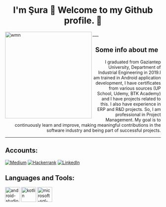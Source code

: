<h1 align="center">I'm Şura 👋  Welcome to my Github profile. 🎈</h1>
 <img align="left" height="280" alt="wmn" width="280" src="https://media.giphy.com/media/uB86ZyWQsnFSGYe2sA/giphy.gif" /> </a> 
 ___
 
<h2 align="center">Some info about me </h2>
<p align = "right"> I graduated from Gaziantep University, Department of Industrial Engineering in 2019.I am trained in Android application development, I have certificates from various sources (UP  School, Udemy, BTK Academy) and I have projects related to this. I also have experience in ERP and R&D projects. So, I am professional in Project Management. My goal is to continuously learn and improve, making meaningful contributions in the software industry and being part of successful projects. </p>

___


<h2 align = "left"> Accounts:</h2>

[![Medium](https://img.shields.io/badge/Medium-12100E?style=for-the-badge&logo=medium&logoColor=white)](https://medium.com/@suraozdemir095) [![Hackerrank](https://img.shields.io/badge/-Hackerrank-2EC866?style=for-the-badge&logo=HackerRank&logoColor=white)](https://www.hackerrank.com/suraozdemir095?hr_r=1) [![LinkedIn](https://img.shields.io/badge/LinkedIn-035a7d?style=for-the-badge&logo=linkedin&logoColor=white)](https://www.linkedin.com/in/şura-özdemir-242a011b6/)

<h2 align = "left">Languages and Tools:</h2>

<img width="48" height="48" src="https://img.icons8.com/color/48/android-studio--v2.png" alt="android-studio--v2"/> <img width="48" height="48" src="https://img.icons8.com/color/48/kotlin.png" alt="kotlin"/> <img width="48" height="48" src="https://img.icons8.com/color/48/microsoft-sql-server.png" alt="microsoft-sql-server"/> 



